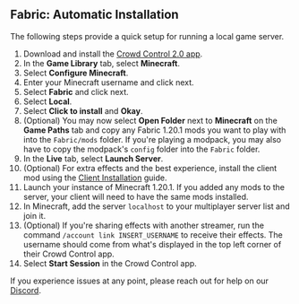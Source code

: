 ## Fabric: Automatic Installation

The following steps provide a quick setup for running a local game server.

1. Download and install the [Crowd Control 2.0 app](https://beta.crowdcontrol.live/).
2. In the **Game Library** tab, select **Minecraft**.
3. Select **Configure Minecraft**.
4. Enter your Minecraft username and click next.
5. Select **Fabric** and click next.
6. Select **Local**.
7. Select **Click to install** and **Okay**.
8. (Optional) You may now select **Open Folder** next to **Minecraft** on the **Game Paths** tab and
   copy any Fabric 1.20.1 mods you want to play with into the `Fabric/mods` folder. If you're
   playing a modpack, you may also have to copy the modpack's `config` folder into the `Fabric`
   folder.
9. In the **Live** tab, select **Launch Server**.
10. (Optional) For extra effects and the best experience, install the client mod using the
    [Client Installation](fabric_1.20.1_client_installation.md) guide.
11. Launch your instance of Minecraft 1.20.1. If you added any mods to the server, your client will
    need to have the same mods installed.
12. In Minecraft, add the server `localhost` to your multiplayer server list and join it.
13. (Optional) If you're sharing effects with another streamer, run the command
    `/account link INSERT_USERNAME` to receive their effects. The username should come from what's
    displayed in the top left corner of their Crowd Control app.
14. Select **Start Session** in the Crowd Control app.

If you experience issues at any point, please reach out for help on our
[Discord](https://discord.gg/warpworld).
